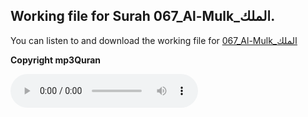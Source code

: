 
## Working file for Surah 067_Al-Mulk_الملك.

You can listen to and download the working file for [067_Al-Mulk_الملك](https://server13.mp3quran.net/husr/067.mp3)

**Copyright mp3Quran**

<audio controls src="https://server13.mp3quran.net/husr/067.mp3"></audio>
